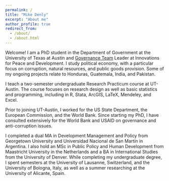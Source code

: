 ```yaml
---
permalink: /
title: "Mike Denly"
excerpt: "About me"
author_profile: true
redirect_from: 
  - /about/
  - /about.html
---
```


Welcome! I am a PhD student in the Department of Government at the University of Texas at Austin and [Governance Team](http://www.ipdutexas.org/governance.html) Leader at Innovations for Peace and Development. I study political economy, with a particular focus on corruption, natural resources, and public goods provision. Some of my ongoing projects relate to Honduras, Guatemala, India, and Pakistan.

I teach a two-semester undergraduate Research Practicum course at UT-Austin. The course focuses on research design as well as basic statistics and programming, including in R, Stata, ArcGIS, LaTeX, Mendeley, and Excel.

Prior to joining UT-Austin, I worked for the US State Department, the European Commission, and the World Bank. Since starting my PhD, I have consulted extensively for the World Bank and USAID on governance and anti-corruption issues. 

I completed a dual MA in Development Management and Policy from Georgetown University and Universidad Nacional de San Martín in Argentina. I also hold an MSc in Public Policy and Human Development from Maastricht University in the Netherlands and a BA in International Studies from the University of Denver. While completing my undergraduate degree, I spent semesters at the University of Lausanne, Switzerland, and the University of Bologna, Italy, as well as a summer researching at the University of Alicante, Spain.  
